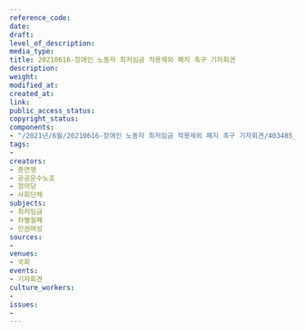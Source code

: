 ```yaml
---
reference_code: 
date: 
draft: 
level_of_description: 
media_type: 
title: 20210616-장애인 노동자 최저임금 적용제외 폐지 촉구 기자회견
description: 
weight: 
modified_at: 
created_at: 
link: 
public_access_status: 
copyright_status: 
components:
- "/2021년/6월/20210616-장애인 노동자 최저임금 적용제외 폐지 촉구 기자회견/403485_58544_1656.jpg"
tags:
- 
creators:
- 총연맹
- 공공운수노조
- 정의당
- 사회단체
subjects:
- 최저임금
- 차별철폐
- 인권여성
sources:
- 
venues:
- 국회
events:
- 기자회견
culture_workers:
- 
issues:
- 
---
```

